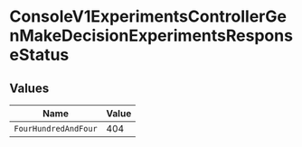 # ConsoleV1ExperimentsControllerGenMakeDecisionExperimentsResponseStatus


## Values

| Name                 | Value                |
| -------------------- | -------------------- |
| `FourHundredAndFour` | 404                  |
